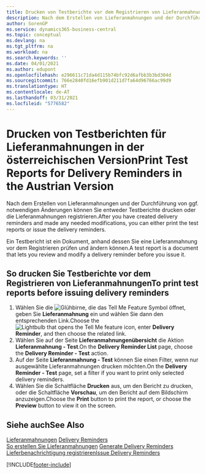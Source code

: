 ```yaml
---
title: Drucken von Testberichte vor dem Registrieren von Lieferanmahnungen [AT]
description: Nach dem Erstellen von Lieferanmahnungen und der Durchführung von ggf. notwendigen Änderungen können Sie entweder Testberichte drucken oder die Lieferanmahnungen in der österreichischen Version registrieren.
author: SorenGP
ms.service: dynamics365-business-central
ms.topic: conceptual
ms.devlang: na
ms.tgt_pltfrm: na
ms.workload: na
ms.search.keywords: ''
ms.date: 04/01/2021
ms.author: edupont
ms.openlocfilehash: e296611c71da4d115b74bfc92d6afbb3b3bd304d
ms.sourcegitcommit: 766e2840fd16efb901d211d7fa64d96766ac99d9
ms.translationtype: HT
ms.contentlocale: de-AT
ms.lasthandoff: 03/31/2021
ms.locfileid: "5776582"
---
```

# <a name="print-test-reports-for-delivery-reminders-in-the-austrian-version"></a><span data-ttu-id="a1b30-103">Drucken von Testberichten für Lieferanmahnungen in der österreichischen Version</span><span class="sxs-lookup"><span data-stu-id="a1b30-103">Print Test Reports for Delivery Reminders in the Austrian Version</span></span>

<span data-ttu-id="a1b30-104">Nach dem Erstellen von Lieferanmahnungen und der Durchführung von ggf. notwendigen Änderungen können Sie entweder Testberichte drucken oder die Lieferanmahnungen registrieren.</span><span class="sxs-lookup"><span data-stu-id="a1b30-104">After you have created delivery reminders and made any needed modifications, you can either print the test reports or issue the delivery reminders.</span></span>  

<span data-ttu-id="a1b30-105">Ein Testbericht ist ein Dokument, anhand dessen Sie eine Lieferanmahnung vor dem Registrieren prüfen und ändern können.</span><span class="sxs-lookup"><span data-stu-id="a1b30-105">A test report is a document that lets you review and modify a delivery reminder before you issue it.</span></span>  

## <a name="to-print-test-reports-before-issuing-delivery-reminders"></a><span data-ttu-id="a1b30-106">So drucken Sie Testberichte vor dem Registrieren von Lieferanmahnungen</span><span class="sxs-lookup"><span data-stu-id="a1b30-106">To print test reports before issuing delivery reminders</span></span>  

1.  <span data-ttu-id="a1b30-107">Wählen Sie die ![Glühbirne, die das Tell Me Feature](../../media/ui-search/search_small.png "Tell me-Funktion") Symbol öffnet, geben Sie **Lieferanmahnung** ein und wählen Sie dann den entsprechenden Link.</span><span class="sxs-lookup"><span data-stu-id="a1b30-107">Choose the ![Lightbulb that opens the Tell Me feature](../../media/ui-search/search_small.png "Tell me what you want to do") icon, enter **Delivery Reminder**, and then choose the related link.</span></span>  
2.  <span data-ttu-id="a1b30-108">Wählen Sie auf der Seite **Lieferanmahnungenübersicht** die Aktion **Lieferanmahnung - Test**.</span><span class="sxs-lookup"><span data-stu-id="a1b30-108">On the **Delivery Reminder List** page, choose the **Delivery Reminder - Test** action.</span></span>  
3.  <span data-ttu-id="a1b30-109">Auf der Seite **Lieferanmahnung - Test** können Sie einen Filter, wenn nur ausgewählte Lieferanmahnungen drucken möchten.</span><span class="sxs-lookup"><span data-stu-id="a1b30-109">On the **Delivery Reminder - Test** page, set a filter if you want to print only selected delivery reminders.</span></span>  
4.  <span data-ttu-id="a1b30-110">Wählen Sie die Schaltfläche **Drucken** aus, um den Bericht zu drucken, oder die Schaltfläche **Vorschau**, um den Bericht auf dem Bildschirm anzuzeigen.</span><span class="sxs-lookup"><span data-stu-id="a1b30-110">Choose the **Print** button to print the report, or choose the **Preview** button to view it on the screen.</span></span>  

## <a name="see-also"></a><span data-ttu-id="a1b30-111">Siehe auch</span><span class="sxs-lookup"><span data-stu-id="a1b30-111">See Also</span></span>  
 <span data-ttu-id="a1b30-112">[Lieferanmahnungen](delivery-reminders.md) </span><span class="sxs-lookup"><span data-stu-id="a1b30-112">[Delivery Reminders](delivery-reminders.md) </span></span>  
 <span data-ttu-id="a1b30-113">[So erstellen Sie Lieferanmahnungen](how-to-generate-delivery-reminders.md) </span><span class="sxs-lookup"><span data-stu-id="a1b30-113">[Generate Delivery Reminders](how-to-generate-delivery-reminders.md) </span></span>  
 [<span data-ttu-id="a1b30-114">Lieferbenachrichtigung registrieren</span><span class="sxs-lookup"><span data-stu-id="a1b30-114">Issue Delivery Reminders</span></span>](how-to-issue-delivery-reminders.md)


[!INCLUDE[footer-include](../../includes/footer-banner.md)]